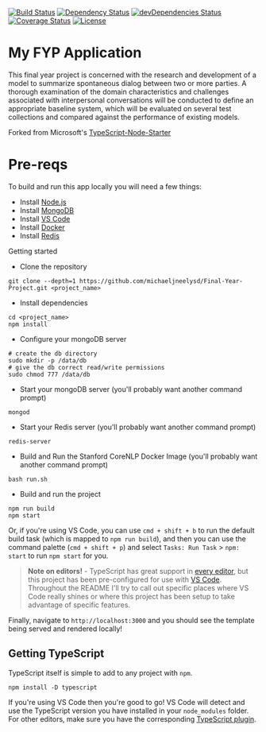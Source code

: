 [![Build Status](https://travis-ci.org/michaeljneelysd/Final-Year-Project.svg?branch=master)](https://travis-ci.org/michaeljneelysd/Final-Year-Project)
[![Dependency Status](https://david-dm.org/michaeljneelysd/Final-Year-Project.svg)](https://david-dm.org/michaeljneelysd/Final-Year-Project)
[![devDependencies Status](https://david-dm.org/michaeljneelysd/Final-Year-Project/dev-status.svg)](https://david-dm.org/michaeljneelysd/Final-Year-Project?type=dev)
[![Coverage Status](https://coveralls.io/repos/github/michaeljneelysd/Final-Year-Project/badge.svg?branch=master)](https://coveralls.io/github/michaeljneelysd/Final-Year-Project?branch=master)
[![License](https://img.shields.io/dub/l/vibe-d.svg)](https://opensource.org/licenses/MIT)

# My FYP Application

This final year project is concerned with the research and development of a model to summarize spontaneous dialog between two or more parties. A thorough examination of the domain characteristics and challenges associated with interpersonal conversations will be conducted to define an appropriate baseline system, which will be evaluated on several test collections and compared against the performance of existing models.

Forked from Microsoft's [TypeScript-Node-Starter](https://github.com/Microsoft/TypeScript-Node-Starter)

# Pre-reqs
To build and run this app locally you will need a few things:
- Install [Node.js](https://nodejs.org/en/)
- Install [MongoDB](https://docs.mongodb.com/manual/installation/)
- Install [VS Code](https://code.visualstudio.com/)
- Install [Docker](https://www.docker.com/get-docker)
- Install [Redis](https://redis.io/download)

 Getting started
- Clone the repository
```
git clone --depth=1 https://github.com/michaeljneelysd/Final-Year-Project.git <project_name>
```
- Install dependencies
```
cd <project_name>
npm install
```
- Configure your mongoDB server
```
# create the db directory
sudo mkdir -p /data/db
# give the db correct read/write permissions
sudo chmod 777 /data/db
```
- Start your mongoDB server (you'll probably want another command prompt)
```
mongod
```
- Start your Redis server (you'll probably want another command prompt)
```
redis-server
```
- Build and Run the Stanford CoreNLP Docker Image (you'll probably want another command prompt)
```
bash run.sh
```
- Build and run the project
```
npm run build
npm start
```
Or, if you're using VS Code, you can use `cmd + shift + b` to run the default build task (which is mapped to `npm run build`), and then you can use the command palette (`cmd + shift + p`) and select `Tasks: Run Task` > `npm: start` to run `npm start` for you.

> **Note on editors!** - TypeScript has great support in [every editor](http://www.typescriptlang.org/index.html#download-links), but this project has been pre-configured for use with [VS Code](https://code.visualstudio.com/). 
Throughout the README I'll try to call out specific places where VS Code really shines or where this project has been setup to take advantage of specific features.

Finally, navigate to `http://localhost:3000` and you should see the template being served and rendered locally!

## Getting TypeScript
TypeScript itself is simple to add to any project with `npm`.
```
npm install -D typescript
```
If you're using VS Code then you're good to go!
VS Code will detect and use the TypeScript version you have installed in your `node_modules` folder. 
For other editors, make sure you have the corresponding [TypeScript plugin](http://www.typescriptlang.org/index.html#download-links). 
